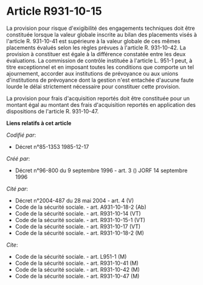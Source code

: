 # Article R931-10-15

La provision pour risque d'exigibilité des engagements techniques doit être constituée lorsque la valeur globale inscrite au
bilan des placements visés à l'article R. 931-10-41 est supérieure à la valeur globale de ces mêmes placements évalués selon
les règles prévues à l'article R. 931-10-42. La provision à constituer est égale à la différence constatée entre les deux
évaluations. La commission de contrôle instituée à l'article L. 951-1 peut, à titre exceptionnel et en imposant toutes les
conditions que comporte un tel ajournement, accorder aux institutions de prévoyance ou aux unions d'institutions de
prévoyance dont la gestion n'est entachée d'aucune faute lourde le délai strictement nécessaire pour constituer cette
provision.

La provision pour frais d'acquisition reportés doit être constituée pour un montant égal au montant des frais d'acquisition
reportés en application des dispositions de l'article R. 931-10-47.

**Liens relatifs à cet article**

_Codifié par_:

  - Décret n°85-1353 1985-12-17

_Créé par_:

  - Décret n°96-800 du 9 septembre 1996 - art. 3 () JORF 14 septembre 1996

_Cité par_:

  - Décret n°2004-487 du 28 mai 2004 - art. 4 (V)
  - Code de la sécurité sociale. - art. A931-10-18-2 (Ab)
  - Code de la sécurité sociale. - art. R931-10-14 (VT)
  - Code de la sécurité sociale. - art. R931-10-15-1 (VT)
  - Code de la sécurité sociale. - art. R931-10-17 (VT)
  - Code de la sécurité sociale. - art. R931-10-18-2 (M)

_Cite_:

  - Code de la sécurité sociale. - art. L951-1 (M)
  - Code de la sécurité sociale. - art. R931-10-41 (M)
  - Code de la sécurité sociale. - art. R931-10-42 (M)
  - Code de la sécurité sociale. - art. R931-10-47 (M)
